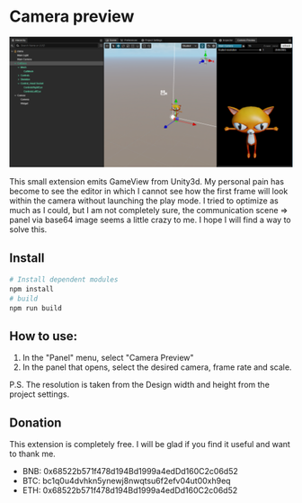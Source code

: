 # Camera preview

![image](./md/preview.png)

This small extension emits GameView from Unity3d.
My personal pain has become to see the editor in which I cannot see how the first frame will look within the camera without launching the play mode.
I tried to optimize as much as I could, but I am not completely sure, the communication scene => panel via base64 image seems a little crazy to me. I hope I will find a way to solve this.

## Install

```bash
# Install dependent modules
npm install
# build
npm run build
```
## How to use:
1) In the "Panel" menu, select "Camera Preview"
2) In the panel that opens, select the desired camera, frame rate and scale.

P.S. The resolution is taken from the Design width and height from the project settings.

## Donation
This extension is completely free.
I will be glad if you find it useful and want to thank me.

* BNB: 0x68522b571f478d194Bd1999a4edDd160C2c06d52
* BTC: bc1q0u4dvhkn5ynewj8nwqtsu6f2efv04ut00xh9eq
* ETH: 0x68522b571f478d194Bd1999a4edDd160C2c06d52
